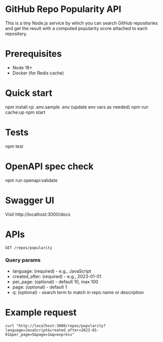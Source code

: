 # GitHub Repo Popularity API
This is a tiny Node.js service by which you can search GitHub repositories and get the result with a computed popularity score attached to each repository.

# Prerequisites
- Node 18+
- Docker (for Redis cache)

# Quick start
npm install
cp .env.sample .env (update env vars as needed)
npm run cache:up
npm start

# Tests
npm test

# OpenAPI spec check
npm run openapi:validate

# Swagger UI
Visit http://localhost:3000/docs

# APIs
`GET /repos/popularity`

### Query params
- language: (required) - e.g., JavaScript
- created_after: (required) - e.g., 2023-01-01
- per_page: (optional) - default 10, max 100
- page: (optional) - default 1
- q: (optional) - search term to match in repo name or description

# Example request
```
curl "http://localhost:3000/repos/popularity?language=JavaScript&created_after=2023-01-01&per_page=5&page=1&q=express"
```
